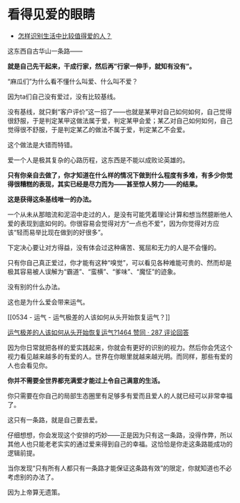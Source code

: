 # 看得见爱的眼睛

- [怎样识别生活中比较值得爱的人？](https://www.zhihu.com/question/487890548/answer/2130341755)


这东西自古华山一条路——

**就是自己先干起来，干成行家，然后再”行家一伸手，就知有没有”。**

“麻瓜们”为什么看不懂什么叫爱、什么叫不爱？

因为ta们自己没有爱过，没有比较基线。

没有基线，就只剩“客户评价”这一招了——也就是某甲对自己如何如何，自己觉得很舒服，于是判定某甲这做法属于爱，判定某甲会爱；某乙对自己如何如何，自己觉得很不舒服，于是判定某乙的做法不属于爱，判定某乙不会爱。

这个做法是大错而特错。

爱一个人是极其复杂的心路历程，这东西是不能以成败论英雄的。

**只有你亲自去做了，你才知道在什么样的情况下做到什么程度有多难，有多少你觉得很糟糕的表现，其实已经是尽力而为——甚至惊人努力——的结果。**

**这是获得这条基线唯一的办法。**

一个从未从那暗流和泥沼中走过的人，是没有可能凭着理论计算和想当然臆断他人爱的表现到底如何的。你很容易会觉得对方“一点也不爱”，因为你觉得对方应该“轻而易举比现在做到的好很多”。

下定决心要让对方得益，没有体会过这种痛苦、冤屈和无力的人是不会懂的。

只有你自己真正爱过，你才能有这种“嗅觉”，可以看见各种难能可贵的、然而却是极其容易被人误解为“霸道”、“蛮横”、“爹味”、“魔怔”的迹象。

没有别的什么办法。

这也是为什么爱会带来运气。

[[0534 - 运气 - 运气极差的人该如何从头开始恢复运气？]]

[运气极差的人该如何从头开始恢复运气?1464 赞同 · 287 评论回答](https://www.zhihu.com/question/421719141/answer/1481010073)

因为你日常就把各样的爱实践起来，你就会有更好的识别的视力。然后你会凭这个视力看见越来越多的有爱的人。世界在你眼里就越来越光明。而同样，那些有爱的人也会看见你。

**你并不需要全世界都充满爱才能过上令自己满意的生活。**

你只需要在你自己的局部生态圈里有足够多有爱而且爱人的人就已经可以非常幸福了。

这只有一条路，就是自己要去爱。

仔细想想，你会发现这个安排的巧妙——正是因为只有这一条路，没得作弊，所以其他人也只能老老实实的通过爱来得到自己的幸福。这恰恰是你走这条路能成功的逻辑前提。

当你发现“只有所有人都只有一条路才能保证这条路有效”的限定，你就知道也不必考虑别的办法了。

因为上帝算无遗策。
